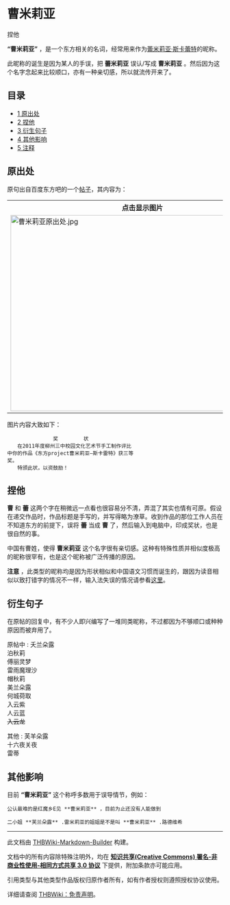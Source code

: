 # 曹米莉亚

<!-- source html: G:\repos\THBWiki-Markdown-Builder\THBWikiMarkdown\Temp\main\e\ed\ns0%3A%E6%9B%B9%E7%B1%B3%E8%8E%89%E4%BA%9A.html -->

捏他

  
 **“曹米莉亚”** ，是一个东方相关的名词，经常用来作为[蕾米莉亚·斯卡蕾特](./蕾米莉亚·斯卡蕾特.md)的昵称。
  
  

此昵称的诞生是因为某人的手误，把 **蕾米莉亚** 误认/写成 **曹米莉亚** 。然后因为这个名字念起来比较顺口，亦有一种亲切感，所以就流传开来了。
  

## 目录

- [1 原出处](#原出处)
- [2 捏他](#捏他)
- [3 衍生句子](#衍生句子)
- [4 其他影响](#其他影响)
- [5 注释](#注释)




## 原出处
  
原句出自百度东方吧的一个[帖子](http://tieba.baidu.com/p/1057853614)，其内容为：
  


<table>

<tbody><tr>
<th>点击显示图片
</th></tr>
<tr>
<td><a href="./文件-曹米莉亚原出处.jpg.md" class="image"><img alt="曹米莉亚原出处.jpg" src="https://upload.thwiki.cc/3/3a/%E6%9B%B9%E7%B1%B3%E8%8E%89%E4%BA%9A%E5%8E%9F%E5%87%BA%E5%A4%84.jpg" decoding="async" loading="lazy" width="616" height="458" data-file-width="616" data-file-height="458"></a>
</td></tr></tbody></table>


  
图片内容大致如下：
  

```
　　　　　　　　　奖　　　　　状
　　在2011年度柳州三中校园文化艺术节手工制作评比
中你的作品《东方project曹米莉亚—斯卡雷特》获三等
奖。
　　特颁此状，以资鼓励！
```

## 捏他
  
 **曹** 和 **蕾** 这两个字在稍微远一点看也很容易分不清，弄混了其实也情有可原。假设在递交作品时，作品标题是手写的，并写得略为潦草。收到作品的那位工作人员在不知道东方的前提下，误将 **蕾** 当成 **曹** 了，然后输入到电脑中，印成奖状，也是很自然的事。
  
  
中国有曹姓，使得 **曹米莉亚** 这个名字很有亲切感。这种有特殊性质并相似度极高的昵称很罕有，也是这个昵称被广泛传播的原因。
  
  
 **注意** ，此类型的昵称均是因为形状相似和中国语文习惯而诞生的，跟因为读音相似以致打错字的情况不一样，输入法失误的情况请参看[这里](./红美铃.md)。
  

## 衍生句子
  
在原帖的回复中，有不少人即兴编写了一堆同类昵称，不过都因为不够顺口或种种原因而被弃用了。
  

原帖中
: 夭兰朵露  
泊秋莉  
傅丽灵梦  
雷雨魔理沙  
帽秋莉  
美兰朵露  
何城荷取  
入云紫  
人云蓝  
 ~~入云龙~~ 

其他
: 芙羊朵露  
十六夜关夜  
雷蒂

## 其他影响
  
目前 **“曹米莉亚”** 这个称呼多数用于误导情节，例如：
  

```
公认最难的是红魔乡E见 **曹米莉亚** ，目前为止还没有人能做到
```

```
二小姐 **芙兰朵露** .雷米莉亚的姐姐是不是叫 **曹米莉亚** .路德维希
```







---

此文档由 [THBWiki-Markdown-Builder](https://github.com/Delsin-Yu/THBWiki-Markdown-Builder) 构建。

文档中的所有内容除特殊注明外，均在 [**知识共享(Creative Commons) 署名-非商业性使用-相同方式共享 3.0 协议**](https://creativecommons.org/licenses/by-sa/3.0/deed.zh-hans) 下提供，附加条款亦可能应用。

引用类型与其他类型作品版权归原作者所有，如有作者授权则遵照授权协议使用。

详细请查阅 [THBWiki：免责声明](https://thbwiki.cc/THBWiki:%E5%85%8D%E8%B4%A3%E5%A3%B0%E6%98%8E)。

